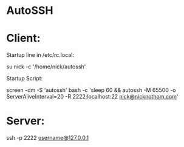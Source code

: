 # AutoSSH

# Client:

Startup line in /etc/rc.local:

su nick -c '/home/nick/autossh'

Startup Script:

screen -dm -S 'autossh' bash -c 'sleep 60 && autossh -M 65500 -o ServerAliveInterval=20 -R 2222:localhost:22 nick@nicknothom.com'


# Server:

ssh -p 2222 username@127.0.0.1
